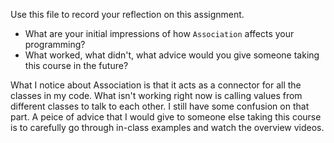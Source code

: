 Use this file to record your reflection on this assignment.

- What are your initial impressions of how `Association` affects your programming?
- What worked, what didn't, what advice would you give someone taking this course in the future?

What I notice about Association is that it acts as a connector for all the classes in my code. What isn't working right now is calling values from different classes to talk to each other. I still have some confusion on that part. A peice of advice that I would give to someone else taking this course is to carefully go through in-class examples and watch the overview videos. 